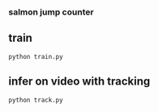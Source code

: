 ### salmon jump counter

## train

    python train.py

## infer on video with tracking

    python track.py